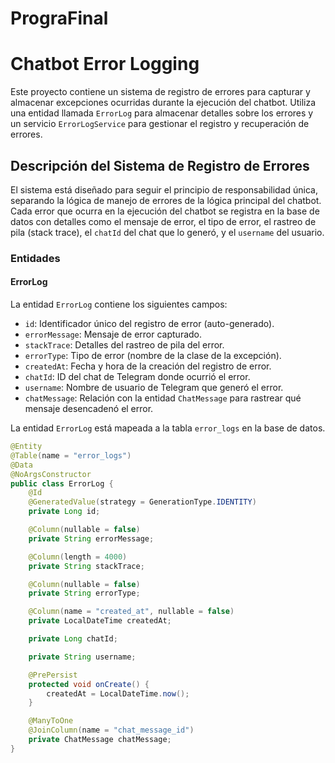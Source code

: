 # PrograFinal

# Chatbot Error Logging

Este proyecto contiene un sistema de registro de errores para capturar y almacenar excepciones ocurridas durante la ejecución del chatbot. Utiliza una entidad llamada `ErrorLog` para almacenar detalles sobre los errores y un servicio `ErrorLogService` para gestionar el registro y recuperación de errores.

## Descripción del Sistema de Registro de Errores

El sistema está diseñado para seguir el principio de responsabilidad única, separando la lógica de manejo de errores de la lógica principal del chatbot. Cada error que ocurra en la ejecución del chatbot se registra en la base de datos con detalles como el mensaje de error, el tipo de error, el rastreo de pila (stack trace), el `chatId` del chat que lo generó, y el `username` del usuario.

### Entidades

#### ErrorLog

La entidad `ErrorLog` contiene los siguientes campos:

- `id`: Identificador único del registro de error (auto-generado).
- `errorMessage`: Mensaje de error capturado.
- `stackTrace`: Detalles del rastreo de pila del error.
- `errorType`: Tipo de error (nombre de la clase de la excepción).
- `createdAt`: Fecha y hora de la creación del registro de error.
- `chatId`: ID del chat de Telegram donde ocurrió el error.
- `username`: Nombre de usuario de Telegram que generó el error.
- `chatMessage`: Relación con la entidad `ChatMessage` para rastrear qué mensaje desencadenó el error.

La entidad `ErrorLog` está mapeada a la tabla `error_logs` en la base de datos.

```java
@Entity
@Table(name = "error_logs")
@Data
@NoArgsConstructor
public class ErrorLog {
    @Id
    @GeneratedValue(strategy = GenerationType.IDENTITY)
    private Long id;

    @Column(nullable = false)
    private String errorMessage;

    @Column(length = 4000)
    private String stackTrace;

    @Column(nullable = false)
    private String errorType;

    @Column(name = "created_at", nullable = false)
    private LocalDateTime createdAt;

    private Long chatId;

    private String username;

    @PrePersist
    protected void onCreate() {
        createdAt = LocalDateTime.now();
    }

    @ManyToOne
    @JoinColumn(name = "chat_message_id")
    private ChatMessage chatMessage;
}

